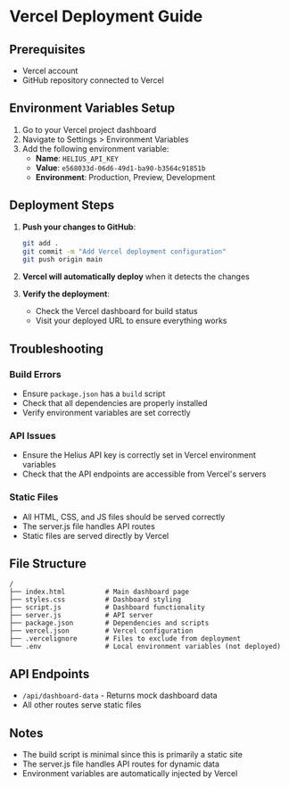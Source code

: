 # Vercel Deployment Guide

## Prerequisites
- Vercel account
- GitHub repository connected to Vercel

## Environment Variables Setup

1. Go to your Vercel project dashboard
2. Navigate to Settings > Environment Variables
3. Add the following environment variable:
   - **Name**: `HELIUS_API_KEY`
   - **Value**: `e568033d-06d6-49d1-ba90-b3564c91851b`
   - **Environment**: Production, Preview, Development

## Deployment Steps

1. **Push your changes to GitHub**:
   ```bash
   git add .
   git commit -m "Add Vercel deployment configuration"
   git push origin main
   ```

2. **Vercel will automatically deploy** when it detects the changes

3. **Verify the deployment**:
   - Check the Vercel dashboard for build status
   - Visit your deployed URL to ensure everything works

## Troubleshooting

### Build Errors
- Ensure `package.json` has a `build` script
- Check that all dependencies are properly installed
- Verify environment variables are set correctly

### API Issues
- Ensure the Helius API key is correctly set in Vercel environment variables
- Check that the API endpoints are accessible from Vercel's servers

### Static Files
- All HTML, CSS, and JS files should be served correctly
- The server.js file handles API routes
- Static files are served directly by Vercel

## File Structure
```
/
├── index.html          # Main dashboard page
├── styles.css          # Dashboard styling
├── script.js           # Dashboard functionality
├── server.js           # API server
├── package.json        # Dependencies and scripts
├── vercel.json         # Vercel configuration
├── .vercelignore       # Files to exclude from deployment
└── .env                # Local environment variables (not deployed)
```

## API Endpoints
- `/api/dashboard-data` - Returns mock dashboard data
- All other routes serve static files

## Notes
- The build script is minimal since this is primarily a static site
- The server.js file handles API routes for dynamic data
- Environment variables are automatically injected by Vercel 